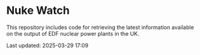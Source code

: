 # Nuke Watch

This repository includes code for retrieving the latest information available on the output of EDF nuclear power plants in the UK.

Last updated: 2025-03-29 17:09